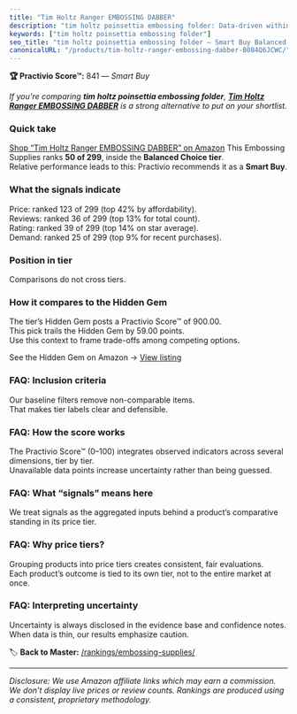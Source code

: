 ```yaml
---
title: "Tim Holtz Ranger EMBOSSING DABBER"
description: "tim holtz poinsettia embossing folder: Data-driven within Balanced Choice ranking using the Practivio Score™. Positioned by quality, value, demand, findability…"
keywords: ["tim holtz poinsettia embossing folder"]
seo_title: "tim holtz poinsettia embossing folder — Smart Buy Balanced Choice (2025)"
canonicalURL: "/products/tim-holtz-ranger-embossing-dabber-B084Q6JCWC/"
---
```


**🏆 Practivio Score™:** 841 — _Smart Buy_


*If you're comparing **tim holtz poinsettia embossing folder**, **[Tim Holtz Ranger EMBOSSING DABBER](https://www.amazon.com/dp/B084Q6JCWC?tag=practivio-20)** is a strong alternative to put on your shortlist.*
### Quick take
[Shop “Tim Holtz Ranger EMBOSSING DABBER” on Amazon](https://www.amazon.com/dp/B084Q6JCWC?tag=practivio-20)
This Embossing Supplies ranks **50 of 299**, inside the **Balanced Choice tier**.  
Relative performance leads to this: Practivio recommends it as a **Smart Buy**.

### What the signals indicate
Price: ranked 123 of 299 (top 42% by affordability).  
Reviews: ranked 36 of 299 (top 13% for total count).  
Rating: ranked 39 of 299 (top 14% on star average).  
Demand: ranked 25 of 299 (top 9% for recent purchases).

### Position in tier
Comparisons do not cross tiers.

### How it compares to the Hidden Gem
The tier’s Hidden Gem posts a Practivio Score™ of 900.00.  
This pick trails the Hidden Gem by 59.00 points.  
Use this context to frame trade-offs among competing options.  

See the Hidden Gem on Amazon → [View listing](https://www.amazon.com/dp/B001DKMBTO?tag=practivio-20)

### FAQ: Inclusion criteria
Our baseline filters remove non-comparable items.  
That makes tier labels clear and defensible.

### FAQ: How the score works
The Practivio Score™ (0–100) integrates observed indicators across several dimensions, tier by tier.  
Unavailable data points increase uncertainty rather than being guessed.

### FAQ: What “signals” means here
We treat signals as the aggregated inputs behind a product’s comparative standing in its price tier.

### FAQ: Why price tiers?
Grouping products into price tiers creates consistent, fair evaluations.  
Each product’s outcome is tied to its own tier, not to the entire market at once.

### FAQ: Interpreting uncertainty
Uncertainty is always disclosed in the evidence base and confidence notes.  
When data is thin, our results emphasize caution.


🏷️ **Back to Master:** [/rankings/embossing-supplies/](/rankings/embossing-supplies/)

---
_Disclosure: We use Amazon affiliate links which may earn a commission. We don’t display live prices or review counts. Rankings are produced using a consistent, proprietary methodology._
